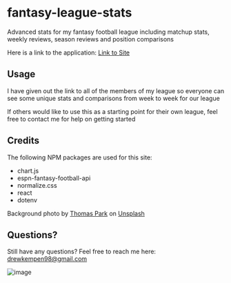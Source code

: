 # fantasy-league-stats

Advanced stats for my fantasy football league including matchup stats, weekly reviews, season reviews and position comparisons

Here is a link to the application: [Link to Site](https://fantasy-league-stats-git-main-dkempen98.vercel.app/)

## Usage

I have given out the link to all of the members of my league so everyone can see some unique stats and comparisons from week to week for our league

If others would like to use this as a starting point for their own league, feel free to contact me for help on getting started

## Credits

The following NPM packages are used for this site:
- chart.js
- espn-fantasy-football-api
- normalize.css
- react
- dotenv

Background photo by <a href="https://unsplash.com/@thomascpark?utm_source=unsplash&utm_medium=referral&utm_content=creditCopyText">Thomas Park</a> on <a href="https://unsplash.com/s/photos/football-field?utm_source=unsplash&utm_medium=referral&utm_content=creditCopyText">Unsplash</a>

## Questions?

Still have any questions? Feel free to reach me here: drewkempen98@gmail.com

![image](https://user-images.githubusercontent.com/25507661/227655333-835a618f-cc2d-44a4-a3c6-30e9b442e38e.png)
